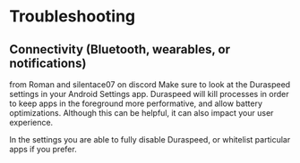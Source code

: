 # Troubleshooting

## Connectivity (Bluetooth, wearables, or notifications)
from Roman and silentace07 on discord
Make sure to look at the Duraspeed settings in your Android Settings app. Duraspeed will kill processes in order to keep apps in the foreground more performative, and allow battery optimizations. Although this can be helpful, it can also impact your user experience.

In the settings you are able to fully disable Duraspeed, or whitelist particular apps if you prefer.